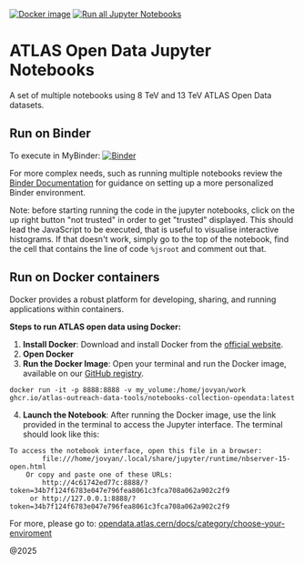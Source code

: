 [![Docker image](https://github.com/atlas-outreach-data-tools/notebooks-collection-opendata/actions/workflows/docker_push.yml/badge.svg)](https://github.com/atlas-outreach-data-tools/notebooks-collection-opendata/actions/workflows/docker_push.yml) [![Run all Jupyter Notebooks](https://github.com/atlas-outreach-data-tools/notebooks-collection-opendata/actions/workflows/notebooks-health-check.yml/badge.svg)](https://github.com/atlas-outreach-data-tools/notebooks-collection-opendata/actions/workflows/notebooks-health-check.yml)
# ATLAS Open Data Jupyter Notebooks
A set of multiple notebooks using 8 TeV and 13 TeV ATLAS Open Data datasets.

## Run on Binder
To execute in MyBinder:
[![Binder](https://mybinder.org/badge_logo.svg)](https://mybinder.org/v2/gh/atlas-outreach-data-tools/notebooks-collection-opendata/HEAD)

For more complex needs, such as running multiple notebooks review the [Binder Documentation](https://mybinder.readthedocs.io/en/latest/#) for guidance on setting up a more personalized Binder environment.

Note: before starting running the code in the jupyter notebooks, click on the up right button "not trusted" in order to get "trusted" displayed. This should lead the JavaScript to be executed, that is useful to visualise interactive histograms. If that doesn't work, simply go to the top of the notebook, find the cell that contains the line of code `%jsroot` and comment out that.

## Run on Docker containers

Docker provides a robust platform for developing, sharing, and running applications within containers.

**Steps to run ATLAS open data using Docker:**

1. **Install Docker**: Download and install Docker from the [official website](https://docs.docker.com/get-docker/). 
2. **Open Docker**
3.  **Run the Docker Image**: Open your terminal and run the Docker image, available on our [GitHub registry](https://github.com/atlas-outreach-data-tools/notebooks-collection-opendata/pkgs/container/notebooks-collection-opendata).
```
docker run -it -p 8888:8888 -v my_volume:/home/jovyan/work ghcr.io/atlas-outreach-data-tools/notebooks-collection-opendata:latest
```
4. **Launch the Notebook**: After running the Docker image, use the link provided in the terminal to access the Jupyter interface. The terminal should look like this:
```
To access the notebook interface, open this file in a browser:
        file:///home/jovyan/.local/share/jupyter/runtime/nbserver-15-open.html
    Or copy and paste one of these URLs:
        http://4c61742ed77c:8888/?token=34b7f124f6783e047e796fea8061c3fca708a062a902c2f9
     or http://127.0.0.1:8888/?token=34b7f124f6783e047e796fea8061c3fca708a062a902c2f9
```

For more, please go to: [opendata.atlas.cern/docs/category/choose-your-enviroment](https://opendata.atlas.cern/docs/category/choose-your-enviroment)

@2025
